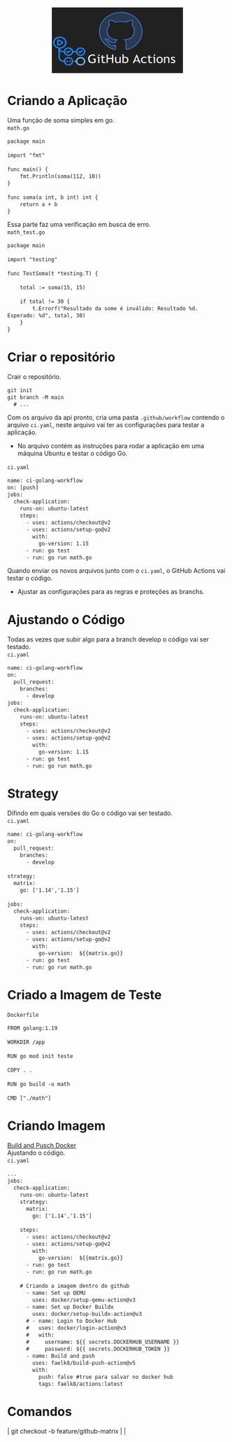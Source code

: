 <h1 align="center">
  <img src="imagem/actions.png" alt="Kubernetes" width=300px height=150px >
  <br>
</h1>

# Criando a Aplicação
Uma função de soma simples em go.<br>
`math.go`
```
package main

import "fmt"

func main() {
	fmt.Println(soma(112, 10))
}

func soma(a int, b int) int {
	return a + b
}
```
Essa parte faz uma verificação em busca de erro.<br>
`math_test.go`
```
package main

import "testing"

func TestSoma(t *testing.T) {

	total := soma(15, 15)

	if total != 30 {
		t.Errorf("Resultado da some é inválido: Resultado %d. Esperado: %d", total, 30)
	}
}
```

# Criar o repositório
Crair o repositório.
```
git init 
git branch -M main
  # ...
```
Com os arquivo da api pronto, cria uma pasta `.github/workflow` contendo o arquivo `ci.yaml`, neste arquivo vai ter as configurações para testar a aplicação.<br>
* No arquivo contém as instruções para rodar a aplicação em uma máquina Ubuntu e 
testar o código Go.<br>

`ci.yaml`
```
name: ci-golang-workflow
on: [push]
jobs:
  check-application:
    runs-on: ubuntu-latest
    steps:
      - uses: actions/checkout@v2
      - uses: actions/setup-go@v2
        with:
          go-version: 1.15
      - run: go test
      - run: go run math.go
```
Quando enviar os novos arquivos junto com o `ci.yaml`, o GitHub Actions vai testar o código.
* Ajustar as configurações para as regras e proteções as branchs.

# Ajustando o Código
Todas as vezes que subir algo para a branch develop o código vai ser testado.<br>
`ci.yaml`
```
name: ci-golang-workflow
on: 
  pull_request:
    branches: 
      - develop
jobs:
  check-application:
    runs-on: ubuntu-latest
    steps:
      - uses: actions/checkout@v2
      - uses: actions/setup-go@v2
        with:
          go-version: 1.15
      - run: go test
      - run: go run math.go
```

# Strategy
Difindo em quais versões do Go o código vai ser testado.<br>
`ci.yaml`
```
name: ci-golang-workflow
on: 
  pull_request:
    branches: 
      - develop

strategy:
  matrix:
    go: ['1.14','1.15']

jobs:
  check-application:
    runs-on: ubuntu-latest
    steps:
      - uses: actions/checkout@v2
      - uses: actions/setup-go@v2
        with:
          go-version:  ${{matrix.go}}
      - run: go test
      - run: go run math.go
```

# Criado a Imagem de Teste
`Dockerfile`
```
FROM golang:1.19

WORKDIR /app

RUN go mod init teste

COPY . .

RUN go build -o math

CMD ["./math"]
```

# Criando Imagem
[Build and Pusch Docker](https://github.com/marketplace/actions/build-and-push-docker-images)<br>
Ajustando o código.<br>
`ci.yaml`
```
...
jobs:
  check-application:
    runs-on: ubuntu-latest
    strategy:
      matrix:
        go: ['1.14','1.15']
        
    steps:
      - uses: actions/checkout@v2
      - uses: actions/setup-go@v2
        with:
          go-version:  ${{matrix.go}}
      - run: go test
      - run: go run math.go

    # Criando a imagem dentro do github
      - name: Set up QEMU
        uses: docker/setup-qemu-action@v3
      - name: Set up Docker Buildx
        uses: docker/setup-buildx-action@v3
      # - name: Login to Docker Hub
      #   uses: docker/login-action@v3
      #   with:
      #     username: ${{ secrets.DOCKERHUB_USERNAME }}
      #     password: ${{ secrets.DOCKERHUB_TOKEN }}
      - name: Build and push
        uses: faelk8/build-push-action@v5
        with:
          push: false #true para salvar no docker hub
          tags: faelk8/actions:latest
```


# Comandos
| git checkout -b feature/github-matrix | | 